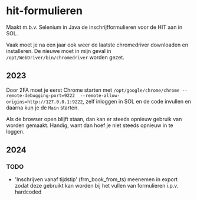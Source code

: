 # hit-formulieren
Maakt m.b.v. Selenium in Java de inschrijfformulieren voor de HIT aan in SOL.

Vaak moet je na een jaar ook weer de laatste chromedriver downloaden en installeren.
De nieuwe moet in mijn geval in ` /opt/WebDriver/bin/chromedriver` worden gezet.

## 2023
Door 2FA moet je eerst Chrome starten met `/opt/google/chrome/chrome --remote-debugging-port=9222  --remote-allow-origins=http://127.0.0.1:9222`,
zelf inloggen in SOL en de code invullen en daarna kun je de `Main` starten.

Als de browser open blijft staan, dan kan er steeds opnieuw gebruik van worden gemaakt. Handig, want 
dan hoef je niet steeds opnieuw in te loggen.

## 2024

### TODO
- 'Inschrijven vanaf tijdstip' (frm_book_from_ts) meenemen in export zodat deze gebruikt kan worden bij het vullen van formulieren i.p.v. hardcoded